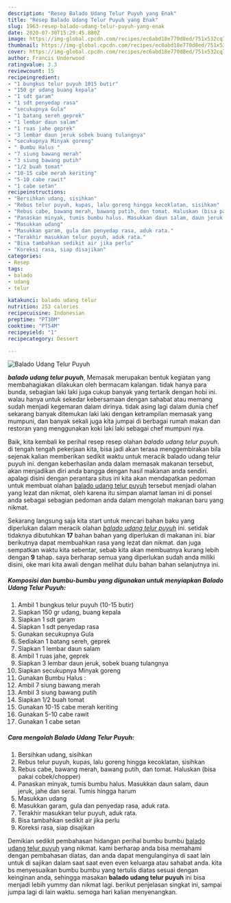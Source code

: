 ```yaml
---
description: "Resep Balado Udang Telur Puyuh yang Enak"
title: "Resep Balado Udang Telur Puyuh yang Enak"
slug: 1963-resep-balado-udang-telur-puyuh-yang-enak
date: 2020-07-30T15:29:45.880Z
image: https://img-global.cpcdn.com/recipes/ec6abd18e770d8ed/751x532cq70/balado-udang-telur-puyuh-foto-resep-utama.jpg
thumbnail: https://img-global.cpcdn.com/recipes/ec6abd18e770d8ed/751x532cq70/balado-udang-telur-puyuh-foto-resep-utama.jpg
cover: https://img-global.cpcdn.com/recipes/ec6abd18e770d8ed/751x532cq70/balado-udang-telur-puyuh-foto-resep-utama.jpg
author: Francis Underwood
ratingvalue: 3.3
reviewcount: 15
recipeingredient:
- "1 bungkus telur puyuh 1015 butir"
- "150 gr udang buang kepala"
- "1 sdt garam"
- "1 sdt penyedap rasa"
- "secukupnya Gula"
- "1 batang sereh geprek"
- "1 lembar daun salam"
- "1 ruas jahe geprek"
- "3 lembar daun jeruk sobek buang tulangnya"
- "secukupnya Minyak goreng"
- " Bumbu Halus "
- "7 siung bawang merah"
- "3 siung bawang putih"
- "1/2 buah tomat"
- "10-15 cabe merah keriting"
- "5-10 cabe rawit"
- "1 cabe setan"
recipeinstructions:
- "Bersihkan udang, sisihkan"
- "Rebus telur puyuh, kupas, lalu goreng hingga kecoklatan, sisihkan"
- "Rebus cabe, bawang merah, bawang putih, dan tomat. Haluskan (bisa pakai cobek/chopper)"
- "Panaskan minyak, tumis bumbu halus. Masukkan daun salam, daun jeruk, jahe dan serai. Tumis hingga harum"
- "Masukkan udang"
- "Masukkan garam, gula dan penyedap rasa, aduk rata."
- "Terakhir masukkan telur puyuh, aduk rata."
- "Bisa tambahkan sedikit air jika perlu"
- "Koreksi rasa, siap disajikan"
categories:
- Resep
tags:
- balado
- udang
- telur

katakunci: balado udang telur 
nutrition: 253 calories
recipecuisine: Indonesian
preptime: "PT30M"
cooktime: "PT54M"
recipeyield: "1"
recipecategory: Dessert

---
```



![Balado Udang Telur Puyuh](https://img-global.cpcdn.com/recipes/ec6abd18e770d8ed/751x532cq70/balado-udang-telur-puyuh-foto-resep-utama.jpg)

<b><i>balado udang telur puyuh</i></b>, Memasak merupakan bentuk kegiatan yang membahagiakan dilakukan oleh bermacam kalangan. tidak hanya para bunda, sebagian laki laki juga cukup banyak yang tertarik dengan hobi ini. walau hanya untuk sekedar kebersamaan dengan sahabat atau memang sudah menjadi kegemaran dalam dirinya. tidak asing lagi dalam dunia chef sekarang banyak ditemukan laki laki dengan ketrampilan memasak yang mumpuni, dan banyak sekali juga kita jumpai di berbagai rumah makan dan restoran yang menggunakan koki laki laki sebagai chef mumpuni nya.



Baik, kita kembali ke perihal resep resep olahan <i>balado udang telur puyuh</i>. di tengah tengah pekerjaan kita, bisa jadi akan terasa menggembirakan bila sejenak kalian memberikan sedikit waktu untuk meracik balado udang telur puyuh ini. dengan keberhasilan anda dalam memasak makanan tersebut, akan menjadikan diri anda bangga dengan hasil makanan anda sendiri. apalagi disini dengan perantara situs ini kita akan mendapatkan pedoman untuk membuat olahan <u>balado udang telur puyuh</u> tersebut menjadi olahan yang lezat dan nikmat, oleh karena itu simpan alamat laman ini di ponsel anda sebagai sebagian pedoman anda dalam mengolah makanan baru yang nikmat.


Sekarang langsung saja kita start untuk mencari bahan baku yang diperlukan dalam meracik olahan <u><i>balado udang telur puyuh</i></u> ini. setidak tidaknya dibutuhkan <b>17</b> bahan bahan yang diperlukan di makanan ini. biar berikutnya dapat membuahkan rasa yang lezat dan nikmat. dan juga sempatkan waktu kita sebentar, sebab kita akan membuatnya kurang lebih dengan <b>9</b> tahap. saya berharap semua yang diperlukan sudah anda miliki disini, oke mari kita awali dengan melihat dulu bahan bahan selanjutnya ini.

<!--inarticleads1-->

##### Komposisi dan bumbu-bumbu yang digunakan untuk menyiapkan Balado Udang Telur Puyuh:

1. Ambil 1 bungkus telur puyuh (10-15 butir)
1. Siapkan 150 gr udang, buang kepala
1. Siapkan 1 sdt garam
1. Siapkan 1 sdt penyedap rasa
1. Gunakan secukupnya Gula
1. Sediakan 1 batang sereh, geprek
1. Siapkan 1 lembar daun salam
1. Ambil 1 ruas jahe, geprek
1. Siapkan 3 lembar daun jeruk, sobek buang tulangnya
1. Siapkan secukupnya Minyak goreng
1. Gunakan  Bumbu Halus :
1. Ambil 7 siung bawang merah
1. Ambil 3 siung bawang putih
1. Siapkan 1/2 buah tomat
1. Gunakan 10-15 cabe merah keriting
1. Gunakan 5-10 cabe rawit
1. Gunakan 1 cabe setan




<!--inarticleads2-->

##### Cara mengolah Balado Udang Telur Puyuh:

1. Bersihkan udang, sisihkan
1. Rebus telur puyuh, kupas, lalu goreng hingga kecoklatan, sisihkan
1. Rebus cabe, bawang merah, bawang putih, dan tomat. Haluskan (bisa pakai cobek/chopper)
1. Panaskan minyak, tumis bumbu halus. Masukkan daun salam, daun jeruk, jahe dan serai. Tumis hingga harum
1. Masukkan udang
1. Masukkan garam, gula dan penyedap rasa, aduk rata.
1. Terakhir masukkan telur puyuh, aduk rata.
1. Bisa tambahkan sedikit air jika perlu
1. Koreksi rasa, siap disajikan




Demikian sedikit pembahasan hidangan perihal bumbu bumbu <u>balado udang telur puyuh</u> yang nikmat. kami berharap anda bisa memahami dengan pembahasan diatas, dan anda dapat mengulanginya di saat lain untuk di sajikan dalam saat saat even even keluarga atau sahabat anda. kita bs menyesuaikan bumbu bumbu yang tertulis diatas sesuai dengan keinginan anda, sehingga masakan <b>balado udang telur puyuh</b> ini bisa menjadi lebih yummy dan nikmat lagi. berikut penjelasan singkat ini, sampai jumpa lagi di lain waktu. semoga hari kalian menyenangkan.
